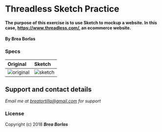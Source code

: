 # Threadless Sketch Practice

#### The purpose of this exercise is to use Sketch to mockup a website. In this case, https://www.threadless.com/, an ecommerce website.
#### By **Brea Borlas**

### Specs
| Original | Sketch |
| :-------------     | :------------- |
| ![original](https://raw.githubusercontent.com/breatortilla/threadless-sketch/master/screen.png)| ![sketch](https://raw.githubusercontent.com/breatortilla/threadless-sketch/master/threadless-sketch-scrnshot.png) |

## Support and contact details

_Email me at breatortilla@gmail.com for support_

### License

Copyright (c) 2018 **_Brea Borlas_**
